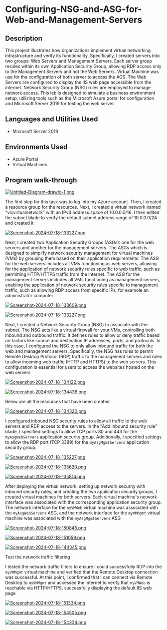 # Configuring-NSG-and-ASG-for-Web-and-Management-Servers
## Description
This project illustrates how organizations implement virtual networking infrastructure and verify its functionality. Specifically, I created servers into two groups: Web Servers and Management Servers. Each server group resides within its own Application Security Group, allowing RDP access only to the Management Servers and not the Web Servers. Virtual Machine was use for the configuration of both server to access the AGS. The Web Servers are configured to display the IIS web page accessible from the internet. Network Security Group (NSG) rules are employed to manage network access. This lab is designed to simulate a business environment setup, utilizing tools such as the Microsoft Azure portal for configuration and Microsoft Server 2019 for testing the web server.

## Languages and Utilities Used
  + Microsoft Server 2019
## Environments Used
  + Azure Portal
  + Virtual Machines
## Program walk-through

[![Untitled-Diagram-drawio-1.png](https://i.postimg.cc/htqDYk8L/Untitled-Diagram-drawio-1.png)](https://postimg.cc/3dnQ4bcN)

The first step for this task was to log into my Azure account. Then, I created a resource group for the resources. Next, I created a virtual network named "vicvirtualnetwork" with an IPv4 address space of 10.0.0.0/16. I then edited the subnet blade to verify the default subnet address range of 10.0.0.0/24 and created it

[![Screenshot-2024-07-18-133227.png](https://i.postimg.cc/brxVQWhv/Screenshot-2024-07-18-133227.png)](https://postimg.cc/K3Y5b94X)


Next, I created two Application Security Groups (ASGs): one for the web servers and another for the management servers. The ASGs which is designed to simplify network security management for virtual machines (VMs) by grouping them based on their application requirements. The ASG for the web servers includes all VMs functioning as web servers, allowing for the application of network security rules specific to web traffic, such as permitting HTTP/HTTPS traffic from the internet. The ASG for the management servers includes all VMs functioning as management servers, enabling the application of network security rules specific to management traffic, such as allowing RDP access from specific IPs, for examole an administrator computer

[![Screenshot-2024-07-18-133609.png](https://i.postimg.cc/yN2L2s6d/Screenshot-2024-07-18-133609.png)](https://postimg.cc/SX7LM0MF)


[![Screenshot-2024-07-18-133227.png](https://i.postimg.cc/brxVQWhv/Screenshot-2024-07-18-133227.png)](https://postimg.cc/K3Y5b94X)


Next, I created a Network Security Group (NSG) to associate with the subnet. The NSG acts like a virtual firewall for your VMs, controlling both inbound and outbound traffic. It defines rules to allow or deny traffic based on factors like source and destination IP addresses, ports, and protocols. In this case, I configured the NSG to only allow inbound traffic for both the web and management servers. Specifically, the NSG has rules to permit Remote Desktop Protocol (RDP) traffic to the management servers and rules to allow incoming web traffic (HTTP and HTTPS) to the web servers. This configuration is essential for users to access the websites hosted on the web servers


[![Screenshot-2024-07-18-134122.png](https://i.postimg.cc/zGBpBVVv/Screenshot-2024-07-18-134122.png)](https://postimg.cc/RNkwpC1x)


[![Screenshot-2024-07-18-134436.png](https://i.postimg.cc/MTym4BrP/Screenshot-2024-07-18-134436.png)](https://postimg.cc/zbGhHyNK)

Below are all the resources that have been created

[![Screenshot-2024-07-18-134320.png](https://i.postimg.cc/DyfPj8Q6/Screenshot-2024-07-18-134320.png)](https://postimg.cc/Lh7Ph4bg)

I configured inbound NSG security rules to allow all traffic to the web servers and RDP access to the servers. In the "Add inbound security rule" blade, I specified settings to allow TCP ports 80 and 443 for the `myAsgWebServers` application security group. Additionally, I specified settings to allow the RDP port (TCP 3389) for the `myAsgMgmtServers` application security group.

[![Screenshot-2024-07-18-135227.png](https://i.postimg.cc/28Xh0TSj/Screenshot-2024-07-18-135227.png)](https://postimg.cc/vcf4BrnC)

[![Screenshot-2024-07-18-135620.png](https://i.postimg.cc/0yTmsQSL/Screenshot-2024-07-18-135620.png)](https://postimg.cc/K1547mJN)

[![Screenshot-2024-07-18-135814.png](https://i.postimg.cc/P5wp2j7K/Screenshot-2024-07-18-135814.png)](https://postimg.cc/21CSSPrB)

After deploying the virtual network, setting up network security with inbound security rules, and creating the two application security groups, I created virtual machines for both servers. Each virtual machine's network interface was associated with the corresponding application security group. The network interface for the `myVMWeb` virtual machine was associated with the `myAsgWebServers` ASG, and the network interface for the `myVMMgmt` virtual machine was associated with the `myAsgMgmtServers` ASG

[![Screenshot-2024-07-18-150845.png](https://i.postimg.cc/bJQ4Ts08/Screenshot-2024-07-18-150845.png)](https://postimg.cc/2bSHjjXX)

[![Screenshot-2024-07-18-151059.png](https://i.postimg.cc/kGqzhqwS/Screenshot-2024-07-18-151059.png)](https://postimg.cc/njS3X8yV)

[![Screenshot-2024-07-18-144345.png](https://i.postimg.cc/9MMcgPMV/Screenshot-2024-07-18-144345.png)](https://postimg.cc/PLgGPwYF)

Test the network traffic filtering

I tested the network traffic filters to ensure I could successfully RDP into the `myVMMgmt` virtual machine and verified that the Remote Desktop connection was successful. At this point, I confirmed that I can connect via Remote Desktop to `myVMMgmt` and accessed the internet to verify that `myVMWeb` is reachable via HTTP/HTTPS, successfully displaying the default IIS web page

[![Screenshot-2024-07-18-151334.png](https://i.postimg.cc/BQw72TWH/Screenshot-2024-07-18-151334.png)](https://postimg.cc/mtCSsFgg)

[![Screenshot-2024-07-18-154505.png](https://i.postimg.cc/3rttHXxV/Screenshot-2024-07-18-154505.png)](https://postimg.cc/0rJYYJm0)

[![Screenshot-2024-07-18-154334.png](https://i.postimg.cc/htfwYC82/Screenshot-2024-07-18-154334.png)](https://postimg.cc/RWxX6LDt)

